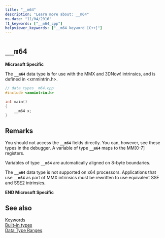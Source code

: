 ```yaml
---
title: "__m64"
description: "Learn more about: __m64"
ms.date: "11/04/2016"
f1_keywords: ["__m64_cpp"]
helpviewer_keywords: ["__m64 keyword [C++]"]
---
```

# `__m64`

**Microsoft Specific**

The **`__m64`** data type is for use with the MMX and 3DNow! intrinsics, and is defined in \<xmmintrin.h>.

```cpp
// data_types__m64.cpp
#include <xmmintrin.h>

int main()
{
    __m64 x;
}
```

## Remarks

You should not access the **`__m64`** fields directly. You can, however, see these types in the debugger. A variable of type **`__m64`** maps to the MM[0-7] registers.

Variables of type **`__m64`** are automatically aligned on 8-byte boundaries.

The **`__m64`** data type is not supported on x64 processors. Applications that use **`__m64`** as part of MMX intrinsics must be rewritten to use equivalent SSE and SSE2 intrinsics.

**END Microsoft Specific**

## See also

[Keywords](keywords-cpp.md)\
[Built-in types](fundamental-types-cpp.md)\
[Data Type Ranges](data-type-ranges.md)

